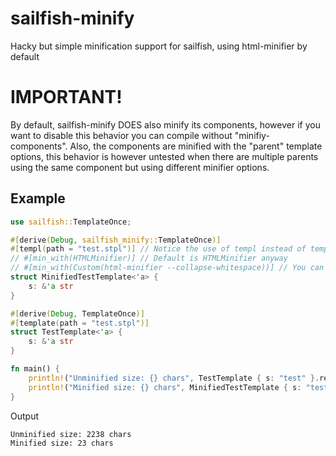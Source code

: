 # sailfish-minify
Hacky but simple minification support for sailfish, using html-minifier by default

# IMPORTANT!
By default, sailfish-minify DOES also minify its components, however if you want to disable this behavior you can compile without "minifiy-components".
Also, the components are minified with the "parent" template options, this behavior is however untested when there are multiple parents using the same component but using different minifier options.

## Example

```rust
use sailfish::TemplateOnce;

#[derive(Debug, sailfish_minify::TemplateOnce)]
#[templ(path = "test.stpl")] // Notice the use of templ instead of template
// #[min_with(HTMLMinifier)] // Default is HTMLMinifier anyway
// #[min_with(Custom(html-minifier --collapse-whitespace))] // You can even use custom commands
struct MinifiedTestTemplate<'a> {
    s: &'a str
}

#[derive(Debug, TemplateOnce)]
#[template(path = "test.stpl")]
struct TestTemplate<'a> {
    s: &'a str
}

fn main() {
    println!("Unminified size: {} chars", TestTemplate { s: "test" }.render_once().unwrap().len());
    println!("Minified size: {} chars", MinifiedTestTemplate { s: "test" }.render_once().unwrap().len());
}
```

Output
```
Unminified size: 2238 chars
Minified size: 23 chars
```

